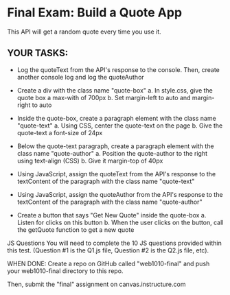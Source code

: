 # Final Exam: Build a Quote App

This API will get a random quote every time you use it.

## YOUR TASKS:

* Log the quoteText from the API's response to the console. Then,
create another console log and log the quoteAuthor

* Create a div with the class name "quote-box"
    a. In style.css, give the quote box a max-with of 700px
    b. Set margin-left to auto and margin-right to auto

* Inside the quote-box, create a paragraph element with the class name "quote-text"
    a. Using CSS, center the quote-text on the page
    b. Give the quote-text a font-size of 24px    

* Below the quote-text paragraph, create a paragraph element with the class name "quote-author"
    a. Position the quote-author to the right using text-align (CSS)
    b. Give it margin-top of 40px

* Using JavaScript, assign the quoteText from the API's response to the textContent of the
paragraph with the class name "quote-text"

* Using JavaScript, assign the quoteAuthor from the API's response to the textContent of the
paragraph with the class name "quote-author"

* Create a button that says "Get New Quote" inside the quote-box
    a. Listen for clicks on this button
    b. When the user clicks on the button, call the getQuote function to get a new quote


JS Questions
You will need to complete the 10 JS questions provided within this test. (Question #1 is the Q1.js file, Question #2 is the Q2.js file, etc).

WHEN DONE:
Create a repo on GitHub called "web1010-final" and push your web1010-final directory to this repo.

Then, submit the "final" assignment on canvas.instructure.com 
